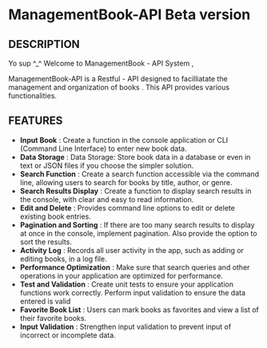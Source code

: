 # ManagementBook-API Beta version
## DESCRIPTION
Yo sup ^_^
Welcome to ManagementBook - API System ,

ManagementBook-API is a Restful - API designed to facilliatate the management and organization of books . This API provides various functionalities. 

## FEATURES
- **Input Book** : Create a function in the console application or CLI (Command Line Interface) to enter new book data.
- **Data Storage** : Data Storage: Store book data in a database or even in text or JSON files if you choose the simpler solution.
- **Search Function** : Create a search function accessible via the command line, allowing users to search for books by title, author, or genre. 
- **Search Results Display** : Create a function to display search results in the console, with clear and easy to read information.
- **Edit and Delete** : Provides command line options to edit or delete existing book entries.
- **Pagination and Sorting** : If there are too many search results to display at once in the console, implement pagination. Also provide the option to sort the results. 
- **Activity Log** : Records all user activity in the app, such as adding or editing books, in a log file.
- **Performance Optimization** : Make sure that search queries and other operations in your application are optimized for performance. 
- **Test and Validation** : Create unit tests to ensure your application functions work correctly. Perform input validation to ensure the data entered is valid
- **Favorite Book List** : Users can mark books as favorites and view a list of their favorite books. 
- **Input Validation** : Strengthen input validation to prevent input of incorrect or incomplete data. 

